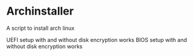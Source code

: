 # Archinstaller
A script to install arch linux


UEFI setup with and without disk encryption works
BIOS setup with and without disk encryption works
